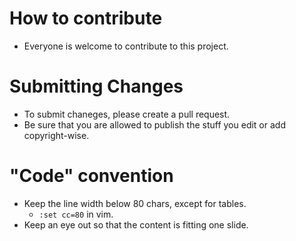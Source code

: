 # How to contribute

- Everyone is welcome to contribute to this project.

# Submitting Changes

- To submit chaneges, please create a pull request.
- Be sure that you are allowed to publish the stuff you edit or add copyright-wise.

# "Code" convention

- Keep the line width below 80 chars, except for tables.
  - `:set cc=80` in vim.
- Keep an eye out so that the content is fitting one slide.
